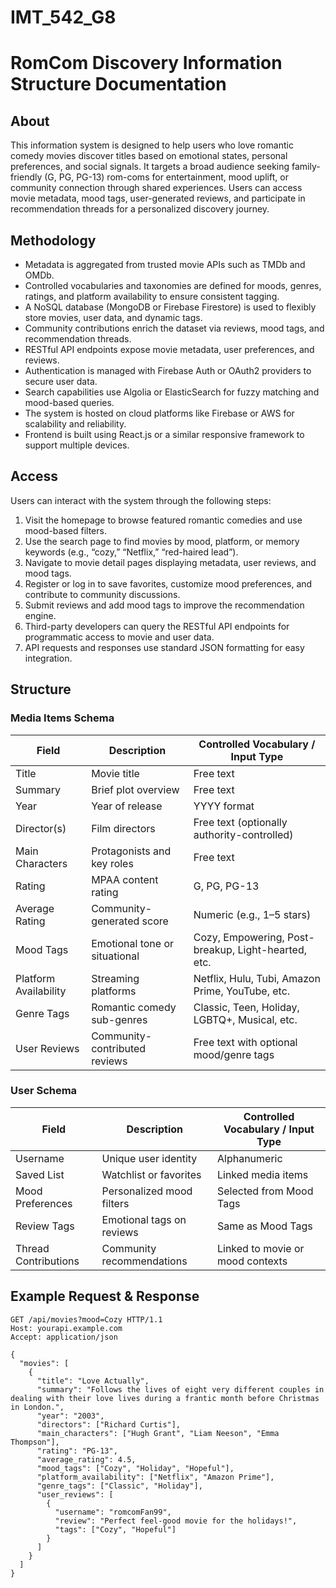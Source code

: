 # IMT_542_G8
# RomCom Discovery Information Structure Documentation

## About

This information system is designed to help users who love romantic comedy movies discover titles based on emotional states, personal preferences, and social signals. It targets a broad audience seeking family-friendly (G, PG, PG-13) rom-coms for entertainment, mood uplift, or community connection through shared experiences. Users can access movie metadata, mood tags, user-generated reviews, and participate in recommendation threads for a personalized discovery journey.

## Methodology

- Metadata is aggregated from trusted movie APIs such as TMDb and OMDb.
- Controlled vocabularies and taxonomies are defined for moods, genres, ratings, and platform availability to ensure consistent tagging.
- A NoSQL database (MongoDB or Firebase Firestore) is used to flexibly store movies, user data, and dynamic tags.
- Community contributions enrich the dataset via reviews, mood tags, and recommendation threads.
- RESTful API endpoints expose movie metadata, user preferences, and reviews.
- Authentication is managed with Firebase Auth or OAuth2 providers to secure user data.
- Search capabilities use Algolia or ElasticSearch for fuzzy matching and mood-based queries.
- The system is hosted on cloud platforms like Firebase or AWS for scalability and reliability.
- Frontend is built using React.js or a similar responsive framework to support multiple devices.

## Access

Users can interact with the system through the following steps:

1. Visit the homepage to browse featured romantic comedies and use mood-based filters.
2. Use the search page to find movies by mood, platform, or memory keywords (e.g., “cozy,” “Netflix,” “red-haired lead”).
3. Navigate to movie detail pages displaying metadata, user reviews, and mood tags.
4. Register or log in to save favorites, customize mood preferences, and contribute to community discussions.
5. Submit reviews and add mood tags to improve the recommendation engine.
6. Third-party developers can query the RESTful API endpoints for programmatic access to movie and user data.
7. API requests and responses use standard JSON formatting for easy integration.

## Structure

### Media Items Schema

| Field               | Description                    | Controlled Vocabulary / Input Type                      |
|---------------------|-------------------------------|---------------------------------------------------------|
| Title               | Movie title                   | Free text                                               |
| Summary             | Brief plot overview           | Free text                                               |
| Year                | Year of release               | YYYY format                                            |
| Director(s)         | Film directors                | Free text (optionally authority-controlled)            |
| Main Characters     | Protagonists and key roles    | Free text                                              |
| Rating              | MPAA content rating           | G, PG, PG-13                                           |
| Average Rating      | Community-generated score     | Numeric (e.g., 1–5 stars)                              |
| Mood Tags           | Emotional tone or situational | Cozy, Empowering, Post-breakup, Light-hearted, etc.    |
| Platform Availability | Streaming platforms          | Netflix, Hulu, Tubi, Amazon Prime, YouTube, etc.       |
| Genre Tags          | Romantic comedy sub-genres    | Classic, Teen, Holiday, LGBTQ+, Musical, etc.           |
| User Reviews        | Community-contributed reviews | Free text with optional mood/genre tags                 |

### User Schema

| Field               | Description                   | Controlled Vocabulary / Input Type                      |
|---------------------|-------------------------------|---------------------------------------------------------|
| Username            | Unique user identity          | Alphanumeric                                           |
| Saved List          | Watchlist or favorites        | Linked media items                                     |
| Mood Preferences    | Personalized mood filters     | Selected from Mood Tags                                |
| Review Tags         | Emotional tags on reviews     | Same as Mood Tags                                     |
| Thread Contributions | Community recommendations    | Linked to movie or mood contexts                        |

## Example Request & Response

```http
GET /api/movies?mood=Cozy HTTP/1.1
Host: yourapi.example.com
Accept: application/json

{
  "movies": [
    {
      "title": "Love Actually",
      "summary": "Follows the lives of eight very different couples in dealing with their love lives during a frantic month before Christmas in London.",
      "year": "2003",
      "directors": ["Richard Curtis"],
      "main_characters": ["Hugh Grant", "Liam Neeson", "Emma Thompson"],
      "rating": "PG-13",
      "average_rating": 4.5,
      "mood_tags": ["Cozy", "Holiday", "Hopeful"],
      "platform_availability": ["Netflix", "Amazon Prime"],
      "genre_tags": ["Classic", "Holiday"],
      "user_reviews": [
        {
          "username": "romcomFan99",
          "review": "Perfect feel-good movie for the holidays!",
          "tags": ["Cozy", "Hopeful"]
        }
      ]
    }
  ]
}

